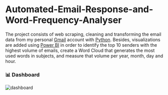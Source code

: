 # Automated-Email-Response-and-Word-Frequency-Analyser

The project consists of web scraping, cleaning and transforming the email data from my personal [Gmail](https://mail.google.com) account with [Python](https://www.python.org/). Besides, visualizations are added using [Power BI](https://powerbi.microsoft.com/) in order to identify the top 10 senders with the highest volume of emails, create a Word Cloud that generates the most used words in subjects, and measure that volume per year, month, day and hour.

### 📊 Dashboard
![dashboard]()
